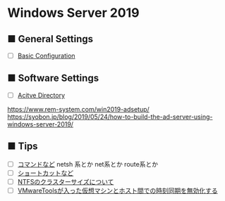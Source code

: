 # Windows Server 2019
## ■ General Settings
- [ ] [Basic Configuration](https://github.com/thetaru/memorandum/tree/master/OS/Windows/Windows%20Server%202019/settings)
## ■ Software Settings
- [ ] [Acitve Directory]()

https://www.rem-system.com/win2019-adsetup/
https://syobon.jp/blog/2019/05/24/how-to-build-the-ad-server-using-windows-server-2019/  
## ■ Tips
- [ ] [コマンドなど]()
netsh 系とか net系とか route系とか
- [ ] [ショートカットなど]()
- [ ] [NTFSのクラスターサイズについて](https://github.com/thetaru/memorandum/tree/master/OS/Windows/Windows%20Server%202019/ntfs_clustersize)
- [ ] [VMwareToolsが入った仮想マシンとホスト間での時刻同期を無効化する]()
